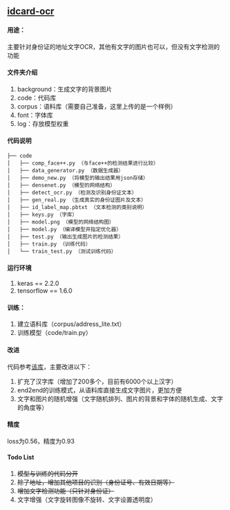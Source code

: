 ## [idcard-ocr](https://github.com/EliasCai/idcard-ocr )
#### 用途：
主要针对身份证的地址文字OCR，其他有文字的图片也可以，但没有文字检测的功能

#### 文件夹介绍
1. background：生成文字的背景图片
2. code：代码库
3. corpus：语料库（需要自己准备，这里上传的是一个样例）
4. font：字体库 
5. log：存放模型权重

#### 代码说明
```
├── code
│   ├── comp_face++.py （与face++的检测结果进行比较）
│   ├── data_generator.py （数据生成器）
│   ├── demo_new.py （将模型的输出结果用json存储）
│   ├── densenet.py （模型的网络结构）
│   ├── detect_ocr.py （检测及识别身份证文本）
│   ├── gen_real.py （生成真实的身份证图片及文本）
│   ├── id_label_map.pbtxt （文本检测的类别说明）
│   ├── keys.py （字库）
│   ├── model.png （模型的网络结构图）
│   ├── model.py （编译模型并指定优化器）
│   ├── test.py （输出生成图片的检测结果）
│   ├── train.py （训练代码）
│   └── train_test.py （测试训练代码）
```

#### 运行环境
1. keras == 2.2.0
2. tensorflow == 1.6.0

#### 训练：
1. 建立语料库（corpus/address_lite.txt）
2. 训练模型（code/train.py）

#### 改进
代码参考[该库](https://github.com/YCG09/chinese_ocr )，主要改进以下：
1. 扩充了汉字库（增加了200多个，目前有6000个以上汉字）
2. end2end的训练模式，从语料库直接生成文字图片，更加方便
3. 文字和图片的随机增强（文字随机排列、图片的背景和字体的随机生成、文字的角度等）

#### 精度
loss为0.56，精度为0.93

#### Todo List
1. ~~模型与训练的代码分开~~
2. ~~除了地址，增加其他项目的识别（身份证号、有效日期等）~~
3. ~~增加文字检测功能（只针对身份证）~~
4. 文字增强（文字旋转图像不旋转、文字设置透明度）
